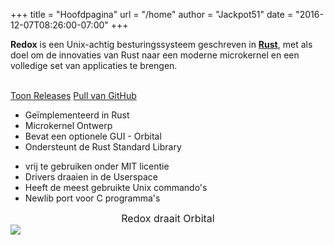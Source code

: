 +++
title = "Hoofdpagina"
url = "/home"
author = "Jackpot51"
date = "2016-12-07T08:26:00-07:00"
+++
<div class="row install-row">
  <div class="col-md-8">
    <p class="pitch">
      <b>Redox</b> is een Unix-achtig besturingssysteem geschreven in <a style="color: inherit;" href="https://www.rust-lang.org/"><b>Rust</b></a>,
      met als doel om de innovaties van Rust naar een moderne microkernel en een volledige set van applicaties te brengen.
    </p>
  </div>
  <div class="col-md-4 install-box">
    <br/>
    <a class="btn btn-primary" href="https://github.com/redox-os/redox/releases">Toon Releases</a>
    <a class="btn btn-default" href="https://github.com/redox-os/redox/">Pull van GitHub</a>
  </div>
</div>
<div class="row features">
  <div class="col-md-6">
    <ul class="laundry-list" style="margin-bottom: 0px;">
      <li>Geïmplementeerd in Rust</li>
      <li>Microkernel Ontwerp</li>
      <li>Bevat een optionele GUI - Orbital</li>
      <li>Ondersteunt de Rust Standard Library</li>
    </ul>
  </div>
  <div class="col-md-6">
    <ul class="laundry-list">
      <li>vrij te gebruiken onder MIT licentie</li>
      <li>Drivers draaien in de Userspace</li>
      <li>Heeft de meest gebruikte Unix commando's</li>
      <li>Newlib port voor C programma's</li>
    </ul>
  </div>
</div>
<div class="row features">
  <div class="col-sm-12">
    <div style="font-size: 16px; text-align: center;">
      Redox draait Orbital
    </div>
    <a href="https://i.imgur.com/MJqsqYo.png">
      <img class="img-responsive" src="https://i.imgur.com/MJqsqYo.png"/>
    </a>
  </div>
</div>
